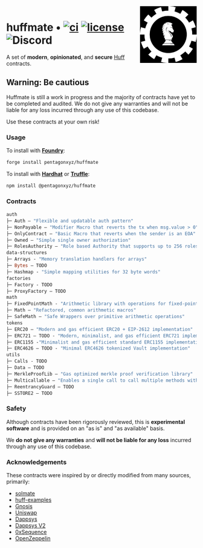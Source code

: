<img align="right" width="150" height="150" top="100" src="./assets/huff.jpg">

# huffmate • [![ci](https://github.com/pentagonxyz/huffmate/actions/workflows/test.yml/badge.svg)](https://github.com/pentagonxyz/huffmate/actions/workflows/test.yml) [![license](https://img.shields.io/badge/License-Apache_2.0-blue.svg?label=license)](https://opensource.org/licenses/Apache-2.0) ![Discord](https://img.shields.io/discord/980519274600882306)

A set of **modern**, **opinionated**, and **secure** [Huff](https://github.com/huff-language) contracts.

## Warning: Be cautious

Huffmate is still a work in progress and the majority of contracts have yet to be completed and audited. We do not give any warranties and will not be liable for any loss incurred through any use of this codebase.

Use these contracts at your own risk!


### Usage

To install with [**Foundry**](https://github.com/foundry-rs/foundry):

```sh
forge install pentagonxyz/huffmate
```

To install with [**Hardhat**](https://github.com/nomiclabs/hardhat) or [**Truffle**](https://github.com/trufflesuite/truffle):

```sh
npm install @pentagonxyz/huffmate
```


### Contracts

```ml
auth
├─ Auth — "Flexible and updatable auth pattern"
├─ NonPayable — "Modifier Macro that reverts the tx when msg.value > 0"
├─ OnlyContract — "Basic Macro that reverts when the sender is an EOA"
├─ Owned — "Simple single owner authorization"
├─ RolesAuthority — "Role based Authority that supports up to 256 roles"
data-structures
├─ Arrays - "Memory translation handlers for arrays"
├─ Bytes — TODO
├─ Hashmap - "Simple mapping utilities for 32 byte words"
factories
├─ Factory - TODO
├─ ProxyFactory — TODO
math
├─ FixedPointMath - "Arithmetic library with operations for fixed-point numbers"
├─ Math — "Refactored, common arithmetic macros"
├─ SafeMath — "Safe Wrappers over primitive arithmetic operations"
tokens
├─ ERC20 — "Modern and gas efficient ERC20 + EIP-2612 implementation"
├─ ERC721 — TODO - "Modern, minimalist, and gas efficient ERC721 implementation"
├─ ERC1155 -"Minimalist and gas efficient standard ERC1155 implementation"
├─ ERC4626 — TODO - "Minimal ERC4626 tokenized Vault implementation"
utils
├─ Calls - TODO
├─ Data — TODO
├─ MerkleProofLib — "Gas optimized merkle proof verification library"
├─ Multicallable — "Enables a single call to call multiple methods within a contract."
├─ ReentrancyGuard — TODO
├─ SSTORE2 — TODO
```


### Safety

Although contracts have been rigorously reviewed, this is **experimental software** and is provided on an "as is" and "as available" basis.

We **do not give any warranties** and **will not be liable for any loss** incurred through any use of this codebase.


### Acknowledgements

These contracts were inspired by or directly modified from many sources, primarily:

- [solmate](https://github.com/Rari-Capital/solmate)
- [huff-examples](https://github.com/huff-language/huff-examples)
- [Gnosis](https://github.com/gnosis/gp-v2-contracts)
- [Uniswap](https://github.com/Uniswap/uniswap-lib)
- [Dappsys](https://github.com/dapphub/dappsys)
- [Dappsys V2](https://github.com/dapp-org/dappsys-v2)
- [0xSequence](https://github.com/0xSequence)
- [OpenZeppelin](https://github.com/OpenZeppelin/openzeppelin-contracts)
